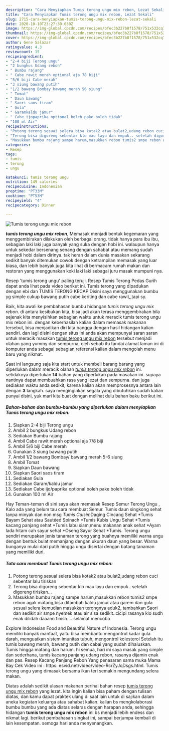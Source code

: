 ```yaml
---
description: "Cara Menyiapkan Tumis terong ungu mix rebon, Lezat Sekali"
title: "Cara Menyiapkan Tumis terong ungu mix rebon, Lezat Sekali"
slug: 2715-cara-menyiapkan-tumis-terong-ungu-mix-rebon-lezat-sekali
date: 2020-10-10T23:27:30.030Z
image: https://img-global.cpcdn.com/recipes/bfec3b227b8f1578/751x532cq70/tumis-terong-ungu-mix-rebon-foto-resep-utama.jpg
thumbnail: https://img-global.cpcdn.com/recipes/bfec3b227b8f1578/751x532cq70/tumis-terong-ungu-mix-rebon-foto-resep-utama.jpg
cover: https://img-global.cpcdn.com/recipes/bfec3b227b8f1578/751x532cq70/tumis-terong-ungu-mix-rebon-foto-resep-utama.jpg
author: Gene Salazar
ratingvalue: 4.3
reviewcount: 15
recipeingredient:
- "2-4 biji Terong ungu"
- "2 bungkus Udang rebon"
- " Bumbu rajang"
- " Cabe rawit merah optional aja 78 biji"
- "5/6 biji Cabe merah"
- "3 siung bawang putih"
- "1/2 bawang Bombay bawang merah 56 siung"
- " Tomat"
- " Daun bawang"
- " Saori saos tiram"
- " Gula"
- " Garamkaldu jamur"
- " Cabe ijopaprika optional boleh pake boleh tidak"
- "100 ml Air"
recipeinstructions:
- "Potong terong sesuai selera bisa kotak2 atau bulat2,udang rebon cuci sebentar lalu tiriskan"
- "Terong bisa digoreng sebentar klo mau layu dan empuk.. setelah digoreng tiriskan..."
- "Masukkan bumbu rajang sampe harum,masukkan rebon tumis2 smpe rebon agak matang,bisa ditambah kaldu jamur atau garem dan gula sesuai selera kemudian masukkan terongnya aduk2, tambahkan Saori dan sedikit air smpe nyemek atau air sisa sedikit..cicipi rasanya klo sudh enak dilidah daaann finish.... selamat mencoba"
categories:
- Resep
tags:
- tumis
- terong
- ungu

katakunci: tumis terong ungu 
nutrition: 149 calories
recipecuisine: Indonesian
preptime: "PT33M"
cooktime: "PT53M"
recipeyield: "4"
recipecategory: Dinner

---
```



![Tumis terong ungu mix rebon](https://img-global.cpcdn.com/recipes/bfec3b227b8f1578/751x532cq70/tumis-terong-ungu-mix-rebon-foto-resep-utama.jpg)

<b><i>tumis terong ungu mix rebon</i></b>, Memasak menjadi bentuk kegemaran yang menggembirakan dilakukan oleh berbagai orang. tidak hanya para ibu ibu, sebagian laki laki juga banyak yang suka dengan hobi ini. walaupun hanya untuk sekedar bersenang senang dengan sahabat atau memang sudah menjadi hobi dalam dirinya. tak heran dalam dunia masakan sekarang sedikit banyak ditemukan cowok dengan ketrampilan memasak yang luar biasa, dan lebih banyak juga kita lihat di bermacam rumah makan dan restoran yang menggunakan koki laki laki sebagai juru masak mumpuni nya.

Resep &#39;tumis terong ungu&#39; paling teruji. Resep Tumis Terong Pedas Gurih dapat anda lihat pada video berikut ini. Tumis terong yang dipadukan dengan ebi dan TUMIS TERONG KECAP Disini saya menggunakan bumbu yg simple cukup bawang putih cabe keriting dan cabe rawit,,tapi sy.

Baik, kita awali ke pembahasan bumbu hidangan <i>tumis terong ungu mix rebon</i>. di antara kesibukan kita, bisa jadi akan terasa menggembirakan bila sejenak kita menyisihkan sebagian waktu untuk meracik tumis terong ungu mix rebon ini. dengan keberhasilan kalian dalam memasak makanan tersebut, bisa menjadikan diri kita bangga dengan hasil hidangan kalian sendiri. dan lagi disini dengan situs ini anda akan mempunyai saran saran untuk meracik masakan <u>tumis terong ungu mix rebon</u> tersebut menjadi olahan yang yummy dan sempurna, oleh sebab itu tandai alamat laman ini di komputer anda sebagai sebagian referensi kalian dalam mengolah menu baru yang nikmat.


Saat ini langsung saja kita start untuk membeli barang barang yang diperlukan dalam meracik olahan <u><i>tumis terong ungu mix rebon</i></u> ini. setidaknya diperlukan <b>14</b> bahan yang diperlukan pada masakan ini. supaya nantinya dapat membuahkan rasa yang lezat dan sempurna. dan juga sediakan waktu anda sedikit, karena kalian akan memprosesnya antara lain dengan <b>3</b> langkah. saya menginginkan segala yang dibutuhkan sudah kalian punyai disini, yuk mari kita buat dengan melihat dulu bahan baku berikut ini.

<!--inarticleads1-->

##### Bahan-bahan dan bumbu-bumbu yang diperlukan dalam menyiapkan Tumis terong ungu mix rebon:

1. Siapkan 2-4 biji Terong ungu
1. Ambil 2 bungkus Udang rebon
1. Sediakan  Bumbu rajang:
1. Ambil  Cabe rawit merah optional aja 7/8 biji
1. Ambil 5/6 biji Cabe merah
1. Gunakan 3 siung bawang putih
1. Ambil 1/2 bawang Bombay/ bawang merah 5-6 siung
1. Ambil  Tomat
1. Siapkan  Daun bawang
1. Siapkan  Saori saos tiram
1. Sediakan  Gula
1. Sediakan  Garam/kaldu jamur
1. Sediakan  Cabe ijo/paprika optional boleh pake boleh tidak
1. Gunakan 100 ml Air


Hay Teman-teman di sini saya akan memasak Resep Semur Terong Ungu , Kalo ada yang belum tau cara membuat Semur. Tumis daun singkong sehat tanpa minyak dan non msg *Tumis Caisim*Daging Cincang Sehat *Tumis Bayam Sehat atau Sautéed Spinach *Tumis Kubis Ungu Sehat *Tumis kacang panjang sehat *Tumis labu siam,menu makanan anak sehat *Ayam lada hitam cah sayur sehat *Oseng Sayur Sehat *Tumis. Terong ungu sendiri merupakan jenis tanaman terong yang buahnya memiliki warna ungu dengan bentuk bulat memanjang dengan ukuran daun yang besar. Warna bunganya mulai dari putih hingga ungu disertai dengan batang tanaman yang memiliki duri. 

<!--inarticleads2-->

##### Tata cara membuat Tumis terong ungu mix rebon:

1. Potong terong sesuai selera bisa kotak2 atau bulat2,udang rebon cuci sebentar lalu tiriskan
1. Terong bisa digoreng sebentar klo mau layu dan empuk.. setelah digoreng tiriskan...
1. Masukkan bumbu rajang sampe harum,masukkan rebon tumis2 smpe rebon agak matang,bisa ditambah kaldu jamur atau garem dan gula sesuai selera kemudian masukkan terongnya aduk2, tambahkan Saori dan sedikit air smpe nyemek atau air sisa sedikit..cicipi rasanya klo sudh enak dilidah daaann finish.... selamat mencoba


Explore Indonesian Food and Beautiful Nature of Indonesia. Terong ungu memiliki banyak manfaat, yaitu bisa membantu mengontrol kadar gula darah, menguatkan sistem imunitas tubuh, mengontrol kolesterol Setelah itu tumis bawang merah, bawang putih dan cabai yang sudah dihaluskan. Tumis hingga matang dan harum. hi semua, hari ini saya masak yang simple dan sederhana, tumis kacang panjang udang rebon, rasanya dijamin enak dan pas. Resep Kacang Panjang Rebon Yang penasaran sama muka Mama Bay Cek Video ini : https: esvid.net/video/vídeo-RcrZyJqDsgs.html. Tumis terong ungu yang dimasak bersama ikan teri semakin mengundang selera makan. 

Diatas adalah sedikit ulasan makanan perihal bahan resep <u>tumis terong ungu mix rebon</u> yang lezat. kita ingin kalian bisa paham dengan tulisan diatas, dan kamu dapat praktek ulang di saat lain untuk di sajikan dalam aneka kegiatan keluarga atau sahabat kalian. kalian bs mengkolaborasi bumbu bumbu yang ada diatas selaras dengan harapan anda, sehingga hidangan <b>tumis terong ungu mix rebon</b> ini bs menjadi lebih endess dan nikmat lagi. berikut pembahasan singkat ini, sampai berjumpa kembali di lain kesempatan. semoga hari anda menyenangkan.
